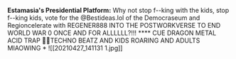 




**Estamasia's Presidential Platform:** 
Why not stop f--king with the kids, stop f--king kids, vote for the @Bestideas.lol of the Democraseum and Regioncelerate with REGENER888 INTO THE POSTWORKVERSE TO END WORLD WAR 0 ONCE AND FOR ALLLLLL?!!!
**** CUE DRAGON METAL ACID TRAP 🤘🤘TECHNO BEATZ AND KIDS ROARING AND ADULTS MIAOWING *
![[20210427_141131 1.jpg]]














